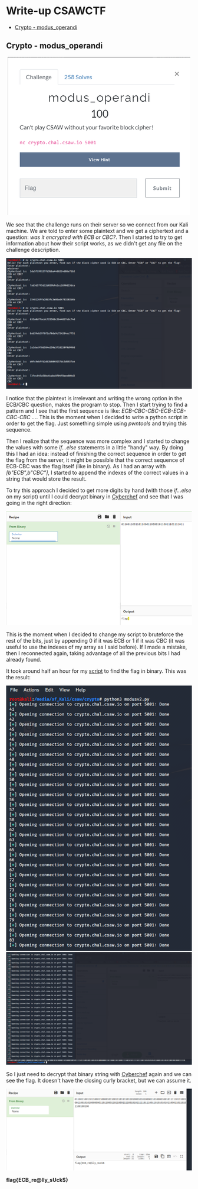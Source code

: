 # Write-up CSAWCTF

* [Crypto - modus_operandi](#crypto---modus_operandi)



## Crypto - modus_operandi

<p align="center">
  <img src="imgs/Task.PNG">
</p>

We see that the challenge runs on their server so we connect from our Kali machine. We are told to enter some plaintext and we get a ciphertext and a question: *was it encrypted with ECB or CBC?*. Then I started to try to get information about how their script works, as we didn't get any file on the challenge description. 

<p align="center">
  <img src="imgs/modus_operandi1.PNG">
</p>

I notice that the plaintext is irrelevant and writing the wrong option in the ECB/CBC question, makes the program to stop. Then I start trying to find a pattern and I see that the first sequence is like:
*ECB-CBC-CBC-ECB-ECB-CBC-CBC ...*. This is the moment when I decided to write a python script in order to get the flag. Just something simple using *pwntools* and trying this sequence.

Then I realize that the sequence was more complex and I started to change the values with some *if...else* statements in a little "handy" way. By doing this I had an idea: instead of finishing the correct sequence in order to get the flag from the server, it might be possible that the correct sequence of ECB-CBC was the flag itself (like in binary). As I had an array with *[b"ECB",b"CBC"]*, I started to append the indexes of the correct values in a string that would store the result. 

To try this approach I decided to get more digits by hand (with those *if...else* on my script) until I could decrypt binary in <a href="https://gchq.github.io/CyberChef/#recipe=From_Binary('None')&input=MDExMDAxMTAwMTEwMTEwMDAxMTAwMDAxMDExMDAxMTEwMTExMTAxMQ">Cyberchef</a> and see that I was going in the right direction:

<p align="center">
  <img src="imgs/modus_operandi2.PNG">
</p>

This is the moment when I decided to change my script to bruteforce the rest of the bits, just by appending 0 if it was ECB or 1 if it was CBC (it was useful to use the indexes of my array as I said before). If I made a mistake, then I reconnected again, taking advantage of all the previous bits I had already found.

It took around half an hour for my <a href=challs/modusv2.py>script</a> to find the flag in binary. This was the result:

<p align="center">
  <img src="imgs/modus_operandi3.PNG">
  <img src="imgs/modus_operandi4.PNG">
</p>

So I just need to decrypt that binary string with <a href="https://gchq.github.io/CyberChef/#recipe=From_Binary('None')&input=MDExMDAxMTAwMTEwMTEwMDAxMTAwMDAxMDExMDAxMTEwMTExMTAxMTAxMDAwMTAxMDEwMDAwMTEwMTAwMDAxMDAxMDExMTExMDExMTAwMTAwMTEwMDEwMTAxMDAwMDAwMDExMDExMDAwMTEwMTEwMDAxMTExMDAxMDEwMTExMTEwMTExMDAxMTAxMDEwMTAxMDExMDAwMTEwMTEwMTAxMTAwMTAwMTAw">Cyberchef</a> again and we can see the flag. It doesn't have the closing curly bracket, but we can assume it.

<p align="center">
  <img src="imgs/solution.PNG">
</p>

**flag{ECB_re@lly_sUck$}**


